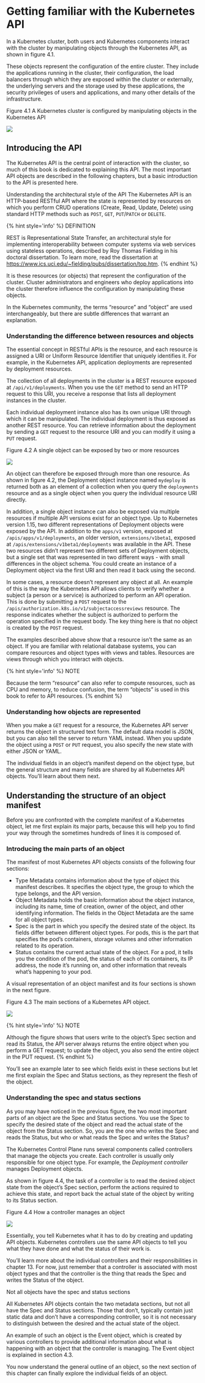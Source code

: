 # Getting familiar with the Kubernetes API
In a Kubernetes cluster, both users and Kubernetes components interact with the cluster by manipulating objects through the Kubernetes API, as shown in figure 4.1.

These objects represent the configuration of the entire cluster. They include the applications running in the cluster, their configuration, the load balancers through which they are exposed within the cluster or externally, the underlying servers and the storage used by these applications, the security privileges of users and applications, and many other details of the infrastructure.

Figure 4.1 A Kubernetes cluster is configured by manipulating objects in the Kubernetes API

![](../images/4.1.png)

## Introducing the API
The Kubernetes API is the central point of interaction with the cluster, so much of this book is dedicated to explaining this API. The most important API objects are described in the following chapters, but a basic introduction to the API is presented here.

Understanding the architectural style of the API
The Kubernetes API is an HTTP-based RESTful API where the state is represented by resources on which you perform CRUD operations (Create, Read, Update, Delete) using standard HTTP methods such as `POST`, `GET`, `PUT`/`PATCH` or `DELETE`.

{% hint style='info' %}
DEFINITION

REST is Representational State Transfer, an architectural style for implementing interoperability between computer systems via web services using stateless operations, described by Roy Thomas Fielding in his doctoral dissertation. To learn more, read the dissertation at https://www.ics.uci.edu/~fielding/pubs/dissertation/top.htm.
{% endhint %}

It is these resources (or objects) that represent the configuration of the cluster. Cluster administrators and engineers who deploy applications into the cluster therefore influence the configuration by manipulating these objects.

In the Kubernetes community, the terms “resource” and “object” are used interchangeably, but there are subtle differences that warrant an explanation.

### Understanding the difference between resources and objects
The essential concept in RESTful APIs is the resource, and each resource is assigned a URI or Uniform Resource Identifier that uniquely identifies it. For example, in the Kubernetes API, application deployments are represented by deployment resources.

The collection of all deployments in the cluster is a REST resource exposed at `/api/v1/deployments`. When you use the `GET` method to send an HTTP request to this URI, you receive a response that lists all deployment instances in the cluster.

Each individual deployment instance also has its own unique URI through which it can be manipulated. The individual deployment is thus exposed as another REST resource. You can retrieve information about the deployment by sending a `GET` request to the resource URI and you can modify it using a `PUT` request.

Figure 4.2 A single object can be exposed by two or more resources

![](../images/4.2.png)

An object can therefore be exposed through more than one resource. As shown in figure 4.2, the Deployment object instance named `mydeploy` is returned both as an element of a collection when you query the `deployments` resource and as a single object when you query the individual resource URI directly.

In addition, a single object instance can also be exposed via multiple resources if multiple API versions exist for an object type. Up to Kubernetes version 1.15, two different representations of Deployment objects were exposed by the API. In addition to the `apps/v1` version, exposed at `/apis/apps/v1/deployments`, an older version, `extensions/v1beta1`, exposed at `/apis/extensions/v1beta1/deployments` was available in the API. These two resources didn’t represent two different sets of Deployment objects, but a single set that was represented in two different ways - with small differences in the object schema. You could create an instance of a Deployment object via the first URI and then read it back using the second.

In some cases, a resource doesn’t represent any object at all. An example of this is the way the Kubernetes API allows clients to verify whether a subject (a person or a service) is authorized to perform an API operation. This is done by submitting a `POST` request to the `/apis/authorization.k8s.io/v1/subjectaccessreviews` resource. The response indicates whether the subject is authorized to perform the operation specified in the request body. The key thing here is that no object is created by the `POST` request.

The examples described above show that a resource isn’t the same as an object. If you are familiar with relational database systems, you can compare resources and object types with views and tables. Resources are views through which you interact with objects.

{% hint style='info' %}
NOTE

Because the term “resource” can also refer to compute resources, such as CPU and memory, to reduce confusion, the term “objects” is used in this book to refer to API resources.
{% endhint %}


### Understanding how objects are represented
When you make a `GET` request for a resource, the Kubernetes API server returns the object in structured text form. The default data model is JSON, but you can also tell the server to return YAML instead. When you update the object using a `POST` or `PUT` request, you also specify the new state with either JSON or YAML.

The individual fields in an object’s manifest depend on the object type, but the general structure and many fields are shared by all Kubernetes API objects. You’ll learn about them next.

## Understanding the structure of an object manifest
Before you are confronted with the complete manifest of a Kubernetes object, let me first explain its major parts, because this will help you to find your way through the sometimes hundreds of lines it is composed of.

### Introducing the main parts of an object
The manifest of most Kubernetes API objects consists of the following four sections:

* Type Metadata contains information about the type of object this manifest describes. It specifies the object type, the group to which the type belongs, and the API version.
* Object Metadata holds the basic information about the object instance, including its name, time of creation, owner of the object, and other identifying information. The fields in the Object Metadata are the same for all object types.
* Spec is the part in which you specify the desired state of the object. Its fields differ between different object types. For pods, this is the part that specifies the pod’s containers, storage volumes and other information related to its operation.
* Status contains the current actual state of the object. For a pod, it tells you the condition of the pod, the status of each of its containers, its IP address, the node it’s running on, and other information that reveals what’s happening to your pod.

A visual representation of an object manifest and its four sections is shown in the next figure.

Figure 4.3 The main sections of a Kubernetes API object.

![](../images/4.3.png)

{% hint style='info' %}
NOTE

Although the figure shows that users write to the object’s Spec section and read its Status, the API server always returns the entire object when you perform a GET request; to update the object, you also send the entire object in the PUT request.
{% endhint %}

You’ll see an example later to see which fields exist in these sections but let me first explain the Spec and Status sections, as they represent the flesh of the object.

### Understanding the spec and status sections
As you may have noticed in the previous figure, the two most important parts of an object are the Spec and Status sections. You use the Spec to specify the desired state of the object and read the actual state of the object from the Status section. So, you are the one who writes the Spec and reads the Status, but who or what reads the Spec and writes the Status?

The Kubernetes Control Plane runs several components called controllers that manage the objects you create. Each controller is usually only responsible for one object type. For example, the *Deployment controller* manages Deployment objects.

As shown in figure 4.4, the task of a controller is to read the desired object state from the object’s Spec section, perform the actions required to achieve this state, and report back the actual state of the object by writing to its Status section.

Figure 4.4 How a controller manages an object

![](../images/4.4.png)

Essentially, you tell Kubernetes what it has to do by creating and updating API objects. Kubernetes controllers use the same API objects to tell you what they have done and what the status of their work is.

You’ll learn more about the individual controllers and their responsibilities in chapter 13. For now, just remember that a controller is associated with most object types and that the controller is the thing that reads the Spec and writes the Status of the object.

Not all objects have the spec and status sections

All Kubernetes API objects contain the two metadata sections, but not all have the Spec and Status sections. Those that don’t, typically contain just static data and don’t have a corresponding controller, so it is not necessary to distinguish between the desired and the actual state of the object.

An example of such an object is the Event object, which is created by various controllers to provide additional information about what is happening with an object that the controller is managing. The Event object is explained in section 4.3.

You now understand the general outline of an object, so the next section of this chapter can finally explore the individual fields of an object.